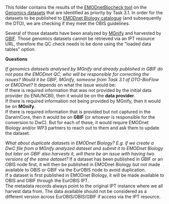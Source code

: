 This folder contains the results of the [EMODnetBiocheck tool](https://github.com/EMODnet/EMODnetBiocheck) on the [Genomics datasets](https://github.com/cpavloud/Genomics_DTO-BioFlow/blob/main/QC_results/Genomics_datasets.tsv) that are identified as priority by Task 3.1. In order for the datasets to be published to [EMODnet Biology catalogue](https://emodnet.ec.europa.eu/geonetwork/srv/eng/catalog.search#/search?resultType=details&sortBy=sortDate&from=1&to=20) (and subsequently the DTO), we are checking if they meet the OBIS guidelines.

Several of those datasets have been analyzed by [MGnify](https://www.ebi.ac.uk/metagenomics) and harvested by [GBIF](https://www.gbif.org/publisher/ab733144-7043-4e88-bd4f-fca7bf858880). Those genomics datasets cannot be retrieved via an IPT resource URL, therefore the QC check needs to be done using the "loaded data tables" option.





**Questions**


*If genomics datasets analysed by MGnify and already published in GBIF do not pass the EMODnet QC, who will be responsible for correcting the issues? Would it be GBIF, MGnify, someone from Task 3.1 of DTO-BioFlow or EMODnet?*
It depends on what the issue would be:  
If there is required information that was not provided by the initial data provider (to ENA/NCBI), then it would be on the **data provider**.  
If there is required information not being provided by MGnify, then it would be on **MGnify**.  
If there is required information that is provided but not captured in the DarwinCore, then it would be on **GBIF** (or whoever is responsible for the conversion to DwC). 
But for each of these, it would require EMODnet Biology and/or WP3 partners to reach out to them and ask them to update the dataset. 

*What about duplicate datasets in EMODnet Biology? E.g. if we create a DwC file from a MGnify analyzed dataset and submit it to EMODnet Biology but later on GBIF also harvests it, will there be an issue with having two versions of the same dataset?*
If a dataset has been published in GBIF or an OBIS node first, it will then be published in EMODnet Biology but not made available to OBIS or GBIF via the EurOBIS node to avoid duplication.  
If a dataset is first published in EMODnet Biology, it will be made available to OBIS and GBIF through the EurOBIS IPT.  
The metadata records always point to the original IPT instance where we all harvest data from. The data available should not be considered as a different version across EurOBIS/OBIS/GBIF if access via the IPT resource. 




